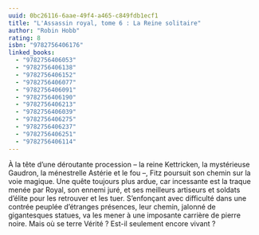 ```yaml
---
uuid: 0bc26116-6aae-49f4-a465-c849fdb1ecf1
title: "L'Assassin royal, tome 6 : La Reine solitaire"
author: "Robin Hobb"
rating: 8
isbn: "9782756406176"
linked_books:
  - "9782756406053"
  - "9782756406138"
  - "9782756406152"
  - "9782756406077"
  - "9782756406091"
  - "9782756406190"
  - "9782756406213"
  - "9782756406039"
  - "9782756406275"
  - "9782756406237"
  - "9782756406251"
  - "9782756406114"
---
```


À la tête d’une déroutante procession – la reine Kettricken, la mystérieuse Gaudron, la ménestrelle Astérie et le fou –, Fitz poursuit son chemin sur la voie magique. Une quête toujours plus ardue, car incessante est la traque menée par Royal, son ennemi juré, et ses meilleurs artiseurs et soldats d’élite pour les retrouver et les tuer. S’enfonçant avec difficulté dans une contrée peuplée d’étranges présences, leur chemin, jalonné de gigantesques statues, va les mener à une imposante carrière de pierre noire. Mais où se terre Vérité ? Est-il seulement encore vivant ?